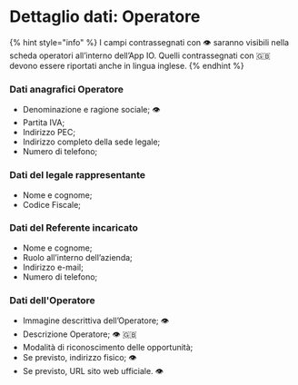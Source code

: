 # Dettaglio dati: Operatore

{% hint style="info" %}
I campi contrassegnati con 👁 saranno visibili nella scheda operatori all’interno dell’App IO. Quelli contrassegnati con 🇬🇧 devono essere riportati anche in lingua inglese.
{% endhint %}

### **Dati anagrafici Operatore**

* Denominazione e ragione sociale; 👁 &#x20;
* Partita IVA;&#x20;
* Indirizzo PEC;&#x20;
* Indirizzo completo della sede legale;&#x20;
* Numero di telefono;&#x20;

### **Dati del legale rappresentante**

* Nome e cognome;&#x20;
* Codice Fiscale;&#x20;

### **Dati del Referente incaricato**

* Nome e cognome;&#x20;
* Ruolo all’interno dell’azienda;&#x20;
* Indirizzo e-mail;
* Numero di telefono;&#x20;

### **Dati dell'Operatore**

* Immagine descrittiva dell’Operatore; 👁&#x20;
* Descrizione Operatore; 👁 🇬🇧
* Modalità di riconoscimento delle opportunità;&#x20;
* Se previsto, indirizzo fisico; 👁&#x20;
* Se previsto, URL sito web ufficiale. 👁
